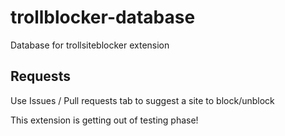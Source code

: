 # trollblocker-database
Database for trollsiteblocker extension

## Requests
Use Issues / Pull requests tab to suggest a site to block/unblock


This extension is getting out of testing phase!
